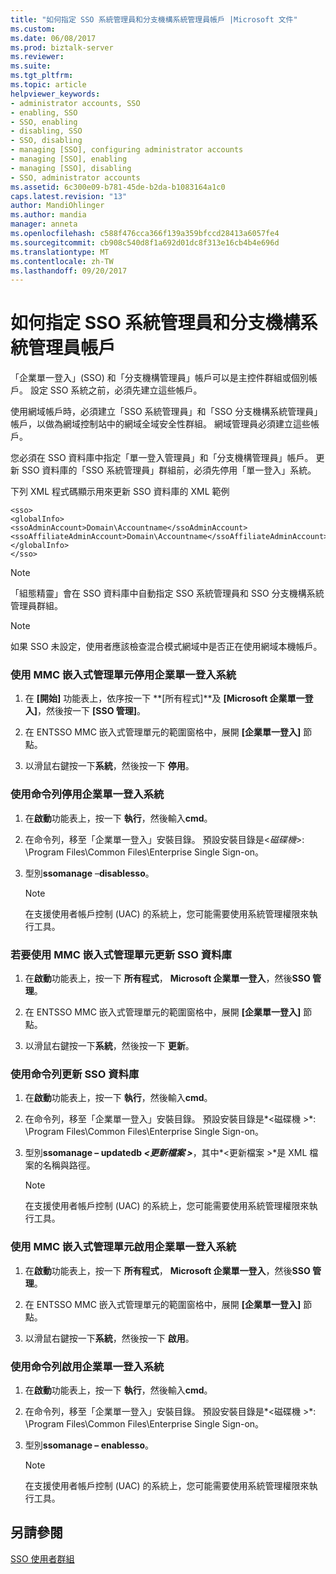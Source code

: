 ```yaml
---
title: "如何指定 SSO 系統管理員和分支機構系統管理員帳戶 |Microsoft 文件"
ms.custom: 
ms.date: 06/08/2017
ms.prod: biztalk-server
ms.reviewer: 
ms.suite: 
ms.tgt_pltfrm: 
ms.topic: article
helpviewer_keywords:
- administrator accounts, SSO
- enabling, SSO
- SSO, enabling
- disabling, SSO
- SSO, disabling
- managing [SSO], configuring administrator accounts
- managing [SSO], enabling
- managing [SSO], disabling
- SSO, administrator accounts
ms.assetid: 6c300e09-b781-45de-b2da-b1083164a1c0
caps.latest.revision: "13"
author: MandiOhlinger
ms.author: mandia
manager: anneta
ms.openlocfilehash: c588f476cca366f139a359bfccd28413a6057fe4
ms.sourcegitcommit: cb908c540d8f1a692d01dc8f313e16cb4b4e696d
ms.translationtype: MT
ms.contentlocale: zh-TW
ms.lasthandoff: 09/20/2017
---
```

# <a name="how-to-specify-sso-administrators-and-affiliate-administrators-accounts"></a>如何指定 SSO 系統管理員和分支機構系統管理員帳戶
「企業單一登入」(SSO) 和「分支機構管理員」帳戶可以是主控件群組或個別帳戶。 設定 SSO 系統之前，必須先建立這些帳戶。  
  
 使用網域帳戶時，必須建立「SSO 系統管理員」和「SSO 分支機構系統管理員」帳戶，以做為網域控制站中的網域全域安全性群組。 網域管理員必須建立這些帳戶。  
  
 您必須在 SSO 資料庫中指定「單一登入管理員」和「分支機構管理員」帳戶。 更新 SSO 資料庫的「SSO 系統管理員」群組前，必須先停用「單一登入」系統。  
  
 下列 XML 程式碼顯示用來更新 SSO 資料庫的 XML 範例  
  
```  
<sso>  
<globalInfo>  
<ssoAdminAccount>Domain\Accountname</ssoAdminAccount>  
<ssoAffiliateAdminAccount>Domain\Accountname</ssoAffiliateAdminAccount>  
</globalInfo>  
</sso>  
```  
  
> [!NOTE]
>  「組態精靈」會在 SSO 資料庫中自動指定 SSO 系統管理員和 SSO 分支機構系統管理員群組。  
  
> [!NOTE]
>  如果 SSO 未設定，使用者應該檢查混合模式網域中是否正在使用網域本機帳戶。  
  
### <a name="to-disable-the-enterprise-single-sign-on-system-using-the-mmc-snap-in"></a>使用 MMC 嵌入式管理單元停用企業單一登入系統  
  
1.  在 **[開始]** 功能表上，依序按一下 **[所有程式]**及 **[Microsoft 企業單一登入]**，然後按一下 **[SSO 管理]**。  
  
2.  在 ENTSSO MMC 嵌入式管理單元的範圍窗格中，展開 **[企業單一登入]** 節點。  
  
3.  以滑鼠右鍵按一下**系統**，然後按一下 **停用**。  
  
### <a name="to-disable-the-enterprise-single-sign-on-system-using-the-command-line"></a>使用命令列停用企業單一登入系統  
  
1.  在**啟動**功能表上，按一下 **執行**，然後輸入**cmd**。  
  
2.  在命令列，移至「企業單一登入」安裝目錄。 預設安裝目錄是\<*磁碟機*>: \Program Files\Common Files\Enterprise Single Sign-on。  
  
3.  型別**ssomanage** –**disablesso**。  
  
    > [!NOTE]
    >  在支援使用者帳戶控制 (UAC) 的系統上，您可能需要使用系統管理權限來執行工具。  
  
### <a name="to-update-the-sso-database-using-the-mmc-snap-in"></a>若要使用 MMC 嵌入式管理單元更新 SSO 資料庫  
  
1.  在**啟動**功能表上，按一下 **所有程式**， **Microsoft 企業單一登入**，然後**SSO 管理**。  
  
2.  在 ENTSSO MMC 嵌入式管理單元的範圍窗格中，展開 **[企業單一登入]** 節點。  
  
3.  以滑鼠右鍵按一下**系統**，然後按一下 **更新**。  
  
### <a name="to-update-the-sso-database-using-the-command-line"></a>使用命令列更新 SSO 資料庫  
  
1.  在**啟動**功能表上，按一下 **執行**，然後輸入**cmd**。  
  
2.  在命令列，移至「企業單一登入」安裝目錄。 預設安裝目錄是*\<磁碟機 >*: \Program Files\Common Files\Enterprise Single Sign-on。  
  
3.  型別**ssomanage – updatedb *\<更新檔案 >***，其中*\<更新檔案 >*是 XML 檔案的名稱與路徑。  
  
    > [!NOTE]
    >  在支援使用者帳戶控制 (UAC) 的系統上，您可能需要使用系統管理權限來執行工具。  
  
### <a name="to-enable-the-enterprise-single-sign-on-system-using-the-mmc-snap-in"></a>使用 MMC 嵌入式管理單元啟用企業單一登入系統  
  
1.  在**啟動**功能表上，按一下 **所有程式**， **Microsoft 企業單一登入**，然後**SSO 管理**。  
  
2.  在 ENTSSO MMC 嵌入式管理單元的範圍窗格中，展開 **[企業單一登入]** 節點。  
  
3.  以滑鼠右鍵按一下**系統**，然後按一下 **啟用**。  
  
### <a name="to-enable-the-enterprise-single-sign-on-system-using-the-command-line"></a>使用命令列啟用企業單一登入系統  
  
1.  在**啟動**功能表上，按一下 **執行**，然後輸入**cmd**。  
  
2.  在命令列，移至「企業單一登入」安裝目錄。 預設安裝目錄是*\<磁碟機 >*: \Program Files\Common Files\Enterprise Single Sign-on。  
  
3.  型別**ssomanage – enablesso**。  
  
    > [!NOTE]
    >  在支援使用者帳戶控制 (UAC) 的系統上，您可能需要使用系統管理權限來執行工具。  
  
## <a name="see-also"></a>另請參閱  
 [SSO 使用者群組](../core/sso-user-groups.md)